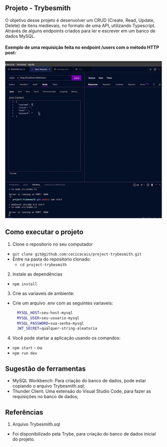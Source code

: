 ## Projeto - Trybesmith
 O objetivo desse projeto é desenvolver um CRUD (Create, Read, Update, Delete) de itens medievais, no formato de uma API, utilizando Typescript.<br>
 Através de alguns endpoints criados para ler e escrever em um banco de dados MySQL.
 
#### Exemplo de uma requisição feita no endpoint /users com o método HTTP post:
<p align="center">
<img src="/assets/trybesmith.gif">
</p>

## Como executar o projeto

1. Clone o repositorio no seu computador
  - `git clone git@github.com:cecicacais/project-trybesmith.git`
  - Entre na pasta do repositorio clonado:
    - `cd project-trybesmith`

2. Instale as dependências
  - `npm install`

3. Crie as variaveis de ambiente:
  - Crie um arquivo .env com as seguintes variaveis:
    ```sh
      MYSQL_HOST=seu-host-mysql
      MYSQL_USER=seu-usuario-mysql
      MYSQL_PASSWORD=sua-senha-mysql
      JWT_SECRET=qualquer-string-aleatoria
    ```
4. Você pode startar a aplicação usando os comandos:
  - `npm start` - ou
  - `npm run dev`

## Sugestão de ferramentas
  - MySQL Workbench: Para criação do banco de dados, pode estar copiando o arquivo Trybesmith.sql;
  - Thunder Client: Uma extensão do Visual Studio Code, para fazer as requisições no banco de dados;

## Referências

1. Arquivo Trybesmith.sql
  - Foi disponibilizado pela Trybe, para criação do banco de dados inicial do projeto.

